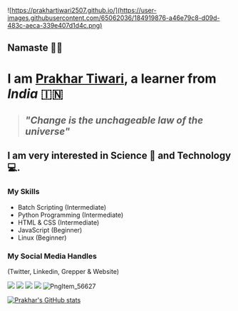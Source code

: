 ![https://prakhartiwari2507.github.io/](https://user-images.githubusercontent.com/65062036/184919876-a46e79c8-d09d-483c-aeca-339e407d1d4c.png)
## **Namaste** 🙏🏻
# I am [Prakhar Tiwari](https://prakhartiwari2507.github.io), a learner from *India* 🇮🇳

> ##  ***"Change is the unchageable law of the universe"***

**I am very interested in Science 🚀 and Technology 💻.**
---
### My Skills
- Batch Scripting (Intermediate)
- Python Programming (Intermediate)
- HTML & CSS (Intermediate)
- JavaScript (Beginner)
- Linux (Beginner)

### My Social Media Handles
(Twitter, Linkedin, Grepper & Website)

[![](https://user-images.githubusercontent.com/65062036/184922172-3e17a7e6-b04e-4d8f-b6e0-10759b5c8c79.png)](https://twitter.com/Prakhartiwari0)
[![](https://user-images.githubusercontent.com/65062036/184922180-060b0d7e-c616-4dc5-a688-087e2148d2a1.png)](https://www.linkedin.com/in/prakhar-tiwari0)
[![](https://user-images.githubusercontent.com/65062036/184922193-06a14446-9e40-4fdd-bf2f-7f069940eed3.png)](https://www.codegrepper.com/profile/prakhar-tiwari)
[![](https://user-images.githubusercontent.com/65062036/184922852-aa16f60c-483f-482f-b377-075fee0711d5.png)](https://prakhartiwari2507.github.io)
![PngItem_56627](https://user-images.githubusercontent.com/65062036/184955825-77e23580-fc49-43cf-ab54-d31821efdbac.png)

[![Prakhar's GitHub stats](https://github-readme-stats.vercel.app/api?username=prakhartiwari2507)](https://github.com/prakhartiwari2507/github-readme-stats)
